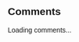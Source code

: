 <!DOCTYPE html>
<html lang="en">
<head>
  <meta charset="UTF-8">
  <meta name="viewport" content="width=device-width, initial-scale=1.0">
  <title>Bluesky Comments</title>
  <style>
    .comment-section {
      font-family: Arial, sans-serif;
      margin: 20px;
    }
    .comment {
      border-bottom: 1px solid #ddd;
      padding: 10px 0;
    }
    .actions {
      font-size: 12px;
      color: #666;
    }
    .show-more {
      color: blue;
      cursor: pointer;
      text-decoration: underline;
    }
  </style>
</head>
<body>
  <div class="comment-section">
    <h2>Comments</h2>
    <p id="status">Loading comments...</p>
    <div id="comments-container"></div>
    <button id="show-more" class="show-more" style="display: none;">Show more comments</button>
  </div>

  <script>
    const apiEndpoint = "https://public.api.bsky.app/xrpc/app.bsky.feed.getPostThread";
    const uri = "https://bsky.app/profile/cameronmcnz.bsky.social/post/3lbuf4okwts2f"; // Replace with the actual URI
    const visibleCount = 3;
    let allComments = [];
    let currentVisible = 0;

    // Fetch comments from the API
    async function fetchComments(uri) {
      try {
        const response = await fetch(`${apiEndpoint}?uri=${encodeURIComponent(uri)}`);
        if (!response.ok) {
          throw new Error("Failed to fetch comments");
        }
        const data = await response.json();
        if (data.thread?.replies) {
          allComments = data.thread.replies.sort((a, b) => (b.post.likeCount || 0) - (a.post.likeCount || 0));
          renderComments();
        } else {
          document.getElementById("status").textContent = "No comments found.";
        }
      } catch (error) {
        console.error(error);
        document.getElementById("status").textContent = "Error loading comments.";
      }
    }

    // Render comments
    function renderComments() {
      const container = document.getElementById("comments-container");
      const status = document.getElementById("status");
      const showMoreButton = document.getElementById("show-more");

      container.innerHTML = "";
      status.textContent = "";

      const toShow = allComments.slice(0, currentVisible + visibleCount);
      toShow.forEach(reply => {
        const commentDiv = document.createElement("div");
        commentDiv.className = "comment";
        commentDiv.innerHTML = `
          <p><strong>${reply.post.author?.displayName || reply.post.author?.handle}</strong></p>
          <p>${reply.post.record?.text || "No text available"}</p>
          <div class="actions">
            ❤️ ${reply.post.likeCount || 0} Likes • 🔁 ${reply.post.repostCount || 0} Reposts • 💬 ${reply.post.replyCount || 0} Replies
          </div>
        `;
        container.appendChild(commentDiv);
      });

      currentVisible += visibleCount;

      if (currentVisible >= allComments.length) {
        showMoreButton.style.display = "none";
      } else {
        showMoreButton.style.display = "block";
      }
    }

    // Initialize comments
    document.getElementById("show-more").addEventListener("click", renderComments);
    fetchComments(uri);
  </script>
</body>
</html>
